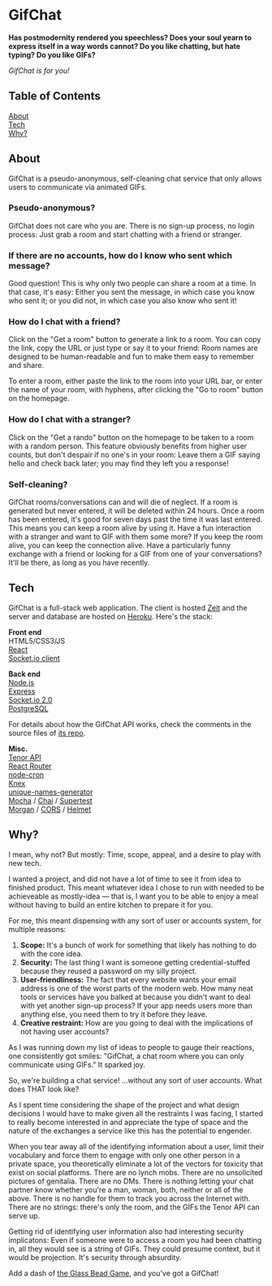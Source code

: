 # GifChat

**Has postmodernity rendered you speechless? Does your soul yearn to express itself in a way words cannot? Do you like chatting, but hate typing? Do you like GIFs?**

*GifChat is for you!*

## Table of Contents
[About](#about)
<br>
[Tech](#tech)
<br>
[Why?](#why)
 

<a name="about"></a>
## About

GifChat is a pseudo-anonymous, self-cleaning chat service that only allows users to communicate via animated GIFs.

### Pseudo-anonymous?

GifChat does not care who you are. There is no sign-up process, no login process: Just grab a room and start chatting with a friend or stranger.

### If there are no accounts, how do I know who sent which message?

Good question! This is why only two people can share a room at a time. In that case, it's easy: Either you sent the message, in which case you know who sent it; or you did not, in which case you also know who sent it!

### How do I chat with a friend?
Click on the "Get a room" button to generate a link to a room. You can copy the link, copy the URL or just type or say it to your friend: Room names are designed to be human-readable and fun to make them easy to remember and share.

To enter a room, either paste the link to the room into your URL bar, or enter the name of your room, with hyphens, after clicking the "Go to room" button on the homepage.

### How do I chat with a stranger?
Click on the "Get a rando" button on the homepage to be taken to a room with a random person. This feature obviously benefits from higher user counts, but don't despair if no one's in your room: Leave them a GIF saying hello and check back later; you may find they left you a response!

### Self-cleaning?

GifChat rooms/conversations can and will die of neglect. If a room is generated but never entered, it will be deleted within 24 hours. Once a room has been entered, it's good for seven days past the time it was last entered. This means you can keep a room alive by using it. Have a fun interaction with a stranger and want to GIF with them some more? If you keep the room alive, you can keep the connection alive. Have a particularly funny exchange with a friend or looking for a GIF from one of your conversations? It'll be there, as long as you have recently.

<a name="tech"></a>
## Tech

GifChat is a full-stack web application. The client is hosted [Zeit](https://zeit.co/home) and the server and database are hosted on [Heroku](https://www.heroku.com). Here's the stack:

**Front end**
<br>
HTML5/CSS3/JS
<br>
[React](https://reactjs.org/)
<br>
[Socket.io client](https://socket.io/)

**Back end**
<br>
[Node.js](https://nodejs.org/en/)
<br>
[Express](https://expressjs.com/)
<br>
[Socket.io 2.0](https://socket.io/)
<br>
[PostgreSQL](https://www.postgresql.org/)

For details about how the GifChat API works, check the comments in the source files of [its repo](https://github.com/bradbautista/gifchat-api).

**Misc.**
<br>
[Tenor API](https://tenor.com/gifapi)
<br>
[React Router](https://reacttraining.com/react-router/)
<br>
[node-cron](https://github.com/node-cron/node-cron)
<br>
[Knex](https://knexjs.org/)
<br>
[unique-names-generator](https://github.com/andreasonny83/unique-names-generator#readme)
<br>
[Mocha](https://mochajs.org/) / [Chai](https://www.chaijs.com/) / [Supertest](https://github.com/visionmedia/supertest)
<br>
[Morgan](https://github.com/expressjs/morgan) / [CORS](https://github.com/expressjs/cors) / [Helmet](https://github.com/helmetjs/helmet)

<a name="why"></a>
## Why?

I mean, why not? But mostly: Time, scope, appeal, and a desire to play with new tech.

I wanted a project, and did not have a lot of time to see it from idea to finished product. This meant whatever idea I chose to run with needed to be achieveable as mostly-idea — that is, I want you to be able to enjoy a meal without having to build an entire kitchen to prepare it for you.

For me, this meant dispensing with any sort of user or accounts system, for multiple reasons:
1. **Scope:** It's a bunch of work for something that likely has nothing to do with the core idea. 
2. **Security:** The last thing I want is someone getting credential-stuffed because they reused a password on my silly project.
3. **User-friendliness:** The fact that every website wants your email address is one of the worst parts of the modern web. How many neat tools or services have you balked at because you didn't want to deal with yet another sign-up process? If your app needs users more than anything else, you need them to try it before they leave.
4. **Creative restraint:** How are you going to deal with the implications of not having user accounts?

As I was running down my list of ideas to people to gauge their reactions, one consistently got smiles: "GifChat, a chat room where you can only communicate using GIFs." It sparked joy.

So, we're building a chat service! ...without any sort of user accounts. What does THAT look like?

As I spent time considering the shape of the project and what design decisions I would have to make given all the restraints I was facing, I started to really become interested in and appreciate the type of space and the nature of the exchanges a service like this has the potential to engender. 

When you tear away all of the identifying information about a user, limit their vocabulary and force them to engage with only one other person in a private space, you theoretically eliminate a lot of the vectors for toxicity that exist on social platforms. There are no lynch mobs. There are no unsolicited pictures of genitalia. There are no DMs. There is nothing letting your chat partner know whether you're a man, woman, both, neither or all of the above. There is no handle for them to track you across the Internet with. There are no strings: there's only the room, and the GIFs the Tenor API can serve up.

Getting rid of identifying user information also had interesting security implicatons: Even if someone were to access a room you had been chatting in, all they would see is a string of GIFs. They could presume context, but it would be projection. It's security through absurdity.

Add a dash of [the Glass Bead Game](https://en.wikipedia.org/wiki/The_Glass_Bead_Game#The_game), and you've got a GifChat!
